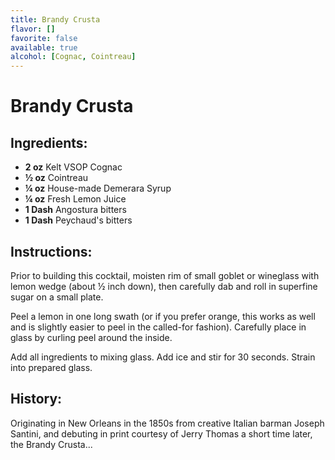 ```yaml
---
title: Brandy Crusta
flavor: []
favorite: false
available: true
alcohol: [Cognac, Cointreau]
---
```

# Brandy Crusta

## Ingredients:
- **2 oz** Kelt VSOP Cognac
- **½ oz** Cointreau
- **¼ oz** House-made Demerara Syrup
- **¼ oz** Fresh Lemon Juice
- **1 Dash** Angostura bitters
- **1 Dash** Peychaud's bitters

## Instructions:
Prior to building this cocktail, moisten rim of small goblet or wineglass with lemon wedge (about ½ inch down), then carefully dab and roll in superfine sugar on a small plate.

Peel a lemon in one long swath (or if you prefer orange, this works as well and is slightly easier to peel in the called-for fashion). Carefully place in glass by curling peel around the inside.

Add all ingredients to mixing glass. Add ice and stir for 30 seconds. Strain into prepared glass.

## History:
Originating in New Orleans in the 1850s from creative Italian barman Joseph Santini, and debuting in print courtesy of Jerry Thomas a short time later, the Brandy Crusta...




